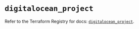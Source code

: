 # `digitalocean_project`

Refer to the Terraform Registry for docs: [`digitalocean_project`](https://registry.terraform.io/providers/digitalocean/digitalocean/2.35.0/docs/resources/project).
